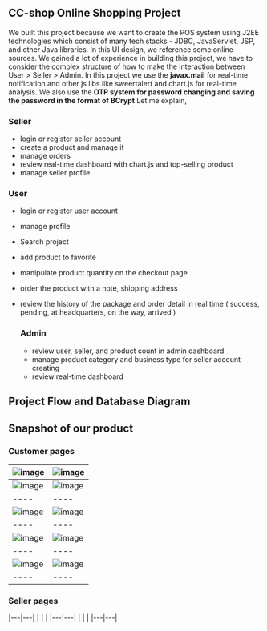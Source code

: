 ## CC-shop Online Shopping Project

We built this project because we want to create the POS system using J2EE technologies which consist of many tech stacks - JDBC, JavaServlet, JSP, and other Java libraries. In this UI design, we reference some online sources.
We gained a lot of experience in building this project, we have to consider the complex structure of how to make the interaction between User > Seller > Admin. In this project we use 
the **javax.mail** for real-time notification and other js libs like sweertalert and chart.js for real-time analysis. We also use the **OTP system for password changing and saving the password in the format of BCrypt** 
Let me explain, 

### Seller 
- login or register seller account
- create a product and manage it
- manage orders
- review real-time dashboard with chart.js and top-selling product
- manage seller profile

### User
- login or register user account
- manage profile
- Search project
- add product to favorite
- manipulate product quantity on the checkout page
- order the product with a note, shipping address
- review the history of the package and order detail in real time ( success, pending, at headquarters, on the way, arrived )

  ### Admin
  - review user, seller, and product count in admin dashboard
  - manage product category and business type for seller account creating
  - review real-time dashboard
 
## Project Flow and Database Diagram



## Snapshot of our product

### Customer pages

| ![image](https://github.com/Hein-HtetSan/cc-shop/assets/99192842/7e8fdcfb-5c3b-4c9d-a6fa-359973389f49) | ![image](https://github.com/Hein-HtetSan/cc-shop/assets/99192842/8028f49b-29cd-4b18-820c-64881926042d) |
|----|----|
| ![image](https://github.com/Hein-HtetSan/cc-shop/assets/99192842/555ac0b0-8770-40a2-b60f-0e91f65380d7) | ![image](https://github.com/Hein-HtetSan/cc-shop/assets/99192842/3b36d87e-12e0-472f-9eab-23ff29f27e7f) |
|----|----|
| ![image](https://github.com/Hein-HtetSan/cc-shop/assets/99192842/3a4fd8ea-38d9-4b19-99d7-332383eae1a7) | ![image](https://github.com/Hein-HtetSan/cc-shop/assets/99192842/f172136f-d7ed-40de-a4a3-becfa3f94593) |
|----|----|
| ![image](https://github.com/Hein-HtetSan/cc-shop/assets/99192842/05ec3a6f-70b9-4d55-b09b-c45f8427fad4) | ![image](https://github.com/Hein-HtetSan/cc-shop/assets/99192842/6d40fa6e-a23e-4627-9ffe-eccf949c8b25) |
|----|----|
| ![image](https://github.com/Hein-HtetSan/cc-shop/assets/99192842/7cc09710-55a4-4a46-8d09-f13b15b1340d) | ![image](https://github.com/Hein-HtetSan/cc-shop/assets/99192842/75252e0f-7c11-4b73-8e93-614b6db6c7c0) |
|----|----|

### Seller pages

|---|---|
|   |   |
|---|---|
|   |   |
|---|---|
